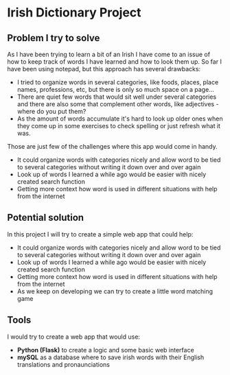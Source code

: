 # Irish Dictionary Project

## Problem I try to solve

As I have been trying to learn a bit of an Irish I have come to an issue of how to keep track of words I have learned and how to look them up.
So far I have been using notepad, but this approach has several drawbacks:

- I tried to organize words in several categories, like foods, places, place names, professions, etc, but there is only so much space on a page...
- There are quiet few words that would sit well under several categories and there are also some that complement other words, like adjectives - where do you put them?
- As the amount of words accumulate it's hard to look up older ones when they come up in some exercises to check spelling or just refresh what it was.

Those are just few of the challenges where this app would come in handy.

- It could organize words with categories nicely and allow word to be tied to several categories without writing it down over and over again
- Look up of words I learned a while ago would be easier with nicely created search function
- Getting more context how word is used in different situations with help from the internet

## Potential solution

In this project I will try to create a simple web app that could help:

- It could organize words with categories nicely and allow word to be tied to several categories without writing it down over and over again
- Look up of words I learned a while ago would be easier with nicely created search function
- Getting more context how word is used in different situations with help from the internet
- As we keep on developing we can try to create a little word matching game

## Tools

I would try to create a web app that would use:

- **Python (Flask)** to create a logic and some basic web interface
- **mySQL** as a database where to save irish words with their English translations and pronaunciations
